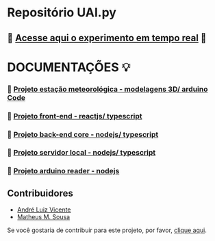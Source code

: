 # Repositório UAI.py
## :satellite: [Acesse aqui o experimento em tempo real](https://device-reader-frontend-4a6e1c68cd2e.herokuapp.com/) :satellite: 
# DOCUMENTAÇÕES :bulb: 
### :rocket: [Projeto estação meteorológica - modelagens 3D/ arduino Code](https://github.com/Matheus21sousa/Weather_station) 
### :rocket: [Projeto front-end - reactjs/ typescript](https://github.com/andrelvicent-zup/device-reader-frontend)
### :rocket: [Projeto back-end core - nodejs/ typescript](https://github.com/andrelvicent-zup/device-reader-core) 
### :rocket: [Projeto servidor local - nodejs/ typescript](https://github.com/andrelvicent-zup/device-reader) 
### :rocket: [Projeto arduino reader - nodejs](https://github.com/andrelvicent-zup/arduino-serial-reader) 
## Contribuidores

- [André Luiz Vicente](https://github.com/andrelvicent-zup)
- [Matheus M. Sousa](https://github.com/Matheus21sousa)

Se você gostaria de contribuir para este projeto, por favor, [clique aqui](https://docs.google.com/forms/d/e/1FAIpQLSfUGo8TagcyfmRdbWNL_YFgYgXnfqWSfaaCn--aW4Fs6lnhxA/viewform).
